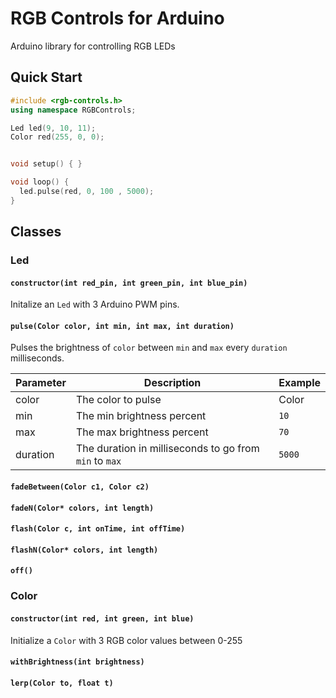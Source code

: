 # RGB Controls for Arduino
Arduino library for controlling RGB LEDs


## Quick Start

```c++
#include <rgb-controls.h>
using namespace RGBControls;

Led led(9, 10, 11);
Color red(255, 0, 0);


void setup() { }

void loop() {
  led.pulse(red, 0, 100 , 5000);
}
```

## Classes

### Led

#### `constructor(int red_pin, int green_pin, int blue_pin)`
Initalize an `Led` with 3 Arduino PWM pins.
#### `pulse(Color color, int min, int max, int duration)`
Pulses the brightness of `color` between `min` and `max` every `duration` milliseconds.

Parameter | Description | Example
--- | --- | ---
color | The color to pulse | Color
min | The min brightness percent | `10`
max | The max brightness percent | `70`
duration | The duration in milliseconds to go from `min` to `max` | `5000`

#### `fadeBetween(Color c1, Color c2)`
#### `fadeN(Color* colors, int length)`
#### `flash(Color c, int onTime, int offTime)`
#### `flashN(Color* colors, int length)`
#### `off()`

### Color

#### `constructor(int red, int green, int blue)`
Initialize a `Color` with 3 RGB color values between 0-255
#### `withBrightness(int brightness)`
#### `lerp(Color to, float t)`
